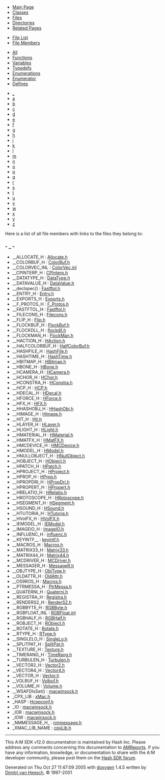 <div class="tabs">

- [Main Page](index.md)
- [Classes](annotated.md)
- <span id="current">[Files](files.md)</span>
- [Directories](dirs.md)
- [Related Pages](pages.md)

</div>

<div class="tabs">

- [File List](files.md)
- <span id="current">[File Members](globals.md)</span>

</div>

<div class="tabs">

- <span id="current">[All](globals.md)</span>
- [Functions](globals_func.md)
- [Variables](globals_vars.md)
- [Typedefs](globals_type.md)
- [Enumerations](globals_enum.md)
- [Enumerator](globals_eval.md)
- [Defines](globals_defs.md)

</div>

<div class="tabs">

- <span id="current">[\_](globals.md#index__)</span>
- [a](globals_0x61.md#index_a)
- [b](globals_0x62.md#index_b)
- [c](globals_0x63.md#index_c)
- [d](globals_0x64.md#index_d)
- [e](globals_0x65.md#index_e)
- [f](globals_0x66.md#index_f)
- [g](globals_0x67.md#index_g)
- [h](globals_0x68.md#index_h)
- [i](globals_0x69.md#index_i)
- [k](globals_0x6b.md#index_k)
- [l](globals_0x6c.md#index_l)
- [m](globals_0x6d.md#index_m)
- [n](globals_0x6e.md#index_n)
- [o](globals_0x6f.md#index_o)
- [p](globals_0x70.md#index_p)
- [q](globals_0x71.md#index_q)
- [r](globals_0x72.md#index_r)
- [s](globals_0x73.md#index_s)
- [t](globals_0x74.md#index_t)
- [u](globals_0x75.md#index_u)
- [v](globals_0x76.md#index_v)
- [w](globals_0x77.md#index_w)
- [x](globals_0x78.md#index_x)
- [y](globals_0x79.md#index_y)
- [z](globals_0x7a.md#index_z)

</div>

Here is a list of all file members with links to the files they belong to:

### <span id="index__" class="anchor">- \_ -</span>

- \_\_ALLOCATE_H : <a href="Allocate_8h.md#2cf59dcb1875526cff6cd24b80ea43aa" class="el">Allocate.h</a>
- \_\_COLORBUF_H : <a href="ColorBuf_8h.md#760ed0c169bbae9fdba9b884170d3748" class="el">ColorBuf.h</a>
- \_\_COLORVEC_INL : <a href="ColorVec_8inl.md#9b9ba72839db5ed52f132b64a5e82b28" class="el">ColorVec.inl</a>
- \_\_CPINTERP_H : <a href="CPInterp_8h.md#03229d6a04af4cd238f81bddedb57adb" class="el">CPInterp.h</a>
- \_\_DATATYPE_H : <a href="DataType_8h.md#d1f562fc7dac263eb29028ab449301a4" class="el">DataType.h</a>
- \_\_DATAVALUE_H : <a href="DataValue_8h.md#17fe0c8d12106c8826c604504bc2bcbf" class="el">DataValue.h</a>
- \_\_declspec() : <a href="Fastftol_8h.md#bb5045461d483df4c174ac9495495ae3" class="el">Fastftol.h</a>
- \_\_ENTRY_H : <a href="Entry_8h.md#1c863887ecc0188c1d099cd2304d9c48" class="el">Entry.h</a>
- \_\_EXPORTS_H : <a href="Exports_8h.md#f202b140a1331f109d212ad25c0ae3fb" class="el">Exports.h</a>
- \_\_F_PROTOS_H : <a href="F__Protos_8h.md#f34e99315c65f79e715718f0ffa4c2d1" class="el">F_Protos.h</a>
- \_\_FASTFTOL_H : <a href="Fastftol_8h.md#49994175a1a0a86b3fe8e0293c44c209" class="el">Fastftol.h</a>
- \_\_FILECONS_H : <a href="Filecons_8h.md#a70afd4577b1ebfc331e21236c9b05ee" class="el">Filecons.h</a>
- \_\_FLIP_H : <a href="Flip_8h.md#4df1e2e6c815ffa45250dfcee14c3b20" class="el">Flip.h</a>
- \_\_FLOCKBUF_H : <a href="FlockBuf_8h.md#f53a12fa8fbf94b8f72409b4c545832c" class="el">FlockBuf.h</a>
- \_\_FLOCKDLL_H : <a href="flockdll_8h.md#8dd26afba1a7a73c10d5d7d4eeaac6de" class="el">flockdll.h</a>
- \_\_FLOCKMAN_H : <a href="FlockMan_8h.md#10df0789d8fd89e30e35017cfb8a7942" class="el">FlockMan.h</a>
- \_\_HACTION_H : <a href="HAction_8h.md#9acb0a7bd603a926649d118f0383d95e" class="el">HAction.h</a>
- \_\_HALFCOLORBUF_H : <a href="HalfColorBuf_8h.md#a3c3a36ca00f82673f9a916cf01f79f7" class="el">HalfColorBuf.h</a>
- \_\_HASHFILE_H : <a href="HashFile_8h.md#d142546a7ec56c2939aef41af92b1df0" class="el">HashFile.h</a>
- \_\_HASHTIME_H : <a href="HashTime_8h.md#1c598d473ca17339ef8b810382a1e9ab" class="el">HashTime.h</a>
- \_\_HBITMAP_H : <a href="HBitmap_8h.md#713ae8be67c77948e5bf53d1f2699154" class="el">HBitmap.h</a>
- \_\_HBONE_H : <a href="HBone_8h.md#6c4ca9c1d0d5ab9e78ea8d37077fb2ef" class="el">HBone.h</a>
- \_\_HCAMERA_H : <a href="HCamera_8h.md#bcd1f6d0c74cc38924c644b3c1c5586d" class="el">HCamera.h</a>
- \_\_HCHOR_H : <a href="HChor_8h.md#1aa0e4cc4e11efc49acc734af8f1903c" class="el">HChor.h</a>
- \_\_HCONSTRA_H : <a href="HConstra_8h.md#341a99a8ce6b86b9b2430f112fadd2d9" class="el">HConstra.h</a>
- \_\_HCP_H : <a href="HCP_8h.md#447366f2ca9c1db3bba7499b16f688e5" class="el">HCP.h</a>
- \_\_HDECAL_H : <a href="HDecal_8h.md#860b4a07761a62c1c86458292c0877a9" class="el">HDecal.h</a>
- \_\_HFORCE_H : <a href="HForce_8h.md#3718143c4b470fa18ac2d6df04a028a9" class="el">HForce.h</a>
- \_\_HFX_H : <a href="HFX_8h.md#edb02691bfc2bb6265ef484ee72dcc76" class="el">HFX.h</a>
- \_\_HHASHOBJ_H : <a href="HHashObj_8h.md#7055cd58556177dbae63e2f1fbf502f8" class="el">HHashObj.h</a>
- \_\_HIMAGE_H : <a href="HImage_8h.md#e4cbfaa39322cba53dfa0d4e744d6706" class="el">HImage.h</a>
- \_\_HIT_H : <a href="Hit_8h.md#68db3b0604788e62e99ef6245cc81aeb" class="el">Hit.h</a>
- \_\_HLAYER_H : <a href="HLayer_8h.md#cb55bf36af0b86c4e49e7b94664ba72c" class="el">HLayer.h</a>
- \_\_HLIGHT_H : <a href="HLight_8h.md#268bfe283ac0de1280fb33d717d4caec" class="el">HLight.h</a>
- \_\_HMATERIAL_H : <a href="HMaterial_8h.md#5a26a8ecad781d892aad716e6cb8dd7e" class="el">HMaterial.h</a>
- \_\_HMATFX_H : <a href="HMatFX_8h.md#06bda8793f99c0757559dad99f298d6a" class="el">HMatFX.h</a>
- \_\_HMCDEVICE_H : <a href="HMCDevice_8h.md#c17b0af6aad769a497ee4fe1d86540ab" class="el">HMCDevice.h</a>
- \_\_HMODEL_H : <a href="HModel_8h.md#69c21558c6c02555654181b7bec83ca8" class="el">HModel.h</a>
- \_\_HNULLOBJECT_H : <a href="HNullObject_8h.md#36fde3e523a5f9bf898a5b06a2078588" class="el">HNullObject.h</a>
- \_\_HOBJECT_H : <a href="HObject_8h.md#734dc48b3dcebe82ac9d8531c84400a7" class="el">HObject.h</a>
- \_\_HPATCH_H : <a href="HPatch_8h.md#437d16ee727cdf33bb3bc2e8be2a5822" class="el">HPatch.h</a>
- \_\_HPROJECT_H : <a href="HProject_8h.md#dac4627c1d27820c349793eb91862919" class="el">HProject.h</a>
- \_\_HPROP_H : <a href="HProp_8h.md#7990ed19e8f451be4be434bd136f5508" class="el">HProp.h</a>
- \_\_HPROPDRI_H : <a href="HPropDri_8h.md#6f39533cbfe9af374a317c1f185327fd" class="el">HPropDri.h</a>
- \_\_HPROPERT_H : <a href="HPropert_8h.md#d938806ab39711f97d944da8f47ecb78" class="el">HPropert.h</a>
- \_\_HRELATIO_H : <a href="HRelatio_8h.md#82aca4d8bdf520b136f21edd84155b91" class="el">HRelatio.h</a>
- \_\_HROTOSCOPE_H : <a href="HRotoscope_8h.md#75981634328eecef4d74a805e8b1c89b" class="el">HRotoscope.h</a>
- \_\_HSEGMENT_H : <a href="HSegment_8h.md#a1f008ed927a3bc653a3d0d0ff192cb0" class="el">HSegment.h</a>
- \_\_HSOUND_H : <a href="HSound_8h.md#24d7e69a053516cbeffeec18a1c422e8" class="el">HSound.h</a>
- \_\_HTUTORIA_H : <a href="HTutoria_8h.md#5dc9188e74a33c26dbfefb8b2c46ebc9" class="el">HTutoria.h</a>
- \_\_HVolFX_H : <a href="HVolFX_8h.md#7da4fdea2ba96e5bdeb47f13736c72b8" class="el">HVolFX.h</a>
- \_\_IEMODEL_H : <a href="IEModel_8h.md#a9642b807852d389ac4d6ce03dd31f13" class="el">IEModel.h</a>
- \_\_IMAGEIO_H : <a href="ImageIO_8h.md#7780a97afc3c6197bcc4d952960c04dc" class="el">ImageIO.h</a>
- \_\_INFLUENC_H : <a href="influenc_8h.md#731fdd11bed504eb5ef05f075106f69d" class="el">influenc.h</a>
- \_\_KEYINTF\_\_ : <a href="keyintf_8h.md#b666223becc6e7d3b160ccd529714334" class="el">keyintf.h</a>
- \_\_MACROS_H : <a href="Macros_8h.md#cfd007269cf70c4227e2e733cd9e8636" class="el">Macros.h</a>
- \_\_MATRIX33_H : <a href="Matrix33_8h.md#68cbd0ecb92c2fab58f7f339ac339cf1" class="el">Matrix33.h</a>
- \_\_MATRIX44_H : <a href="Matrix44_8h.md#79840fbb5e1d9ff4fa893c229ca902f3" class="el">Matrix44.h</a>
- \_\_MCDRIVER_H : <a href="MCDriver_8h.md#5aa3da19fae76ecdfc48c47d248dd8b7" class="el">MCDriver.h</a>
- \_\_MESSAGER_H : <a href="MessageR_8h.md#dc7eaee8bbc089cc6744c7003d5119e0" class="el">MessageR.h</a>
- \_\_OBJTYPE_H : <a href="ObjType_8h.md#11bf90926b0ca5e1b89f7ae9182eb417" class="el">ObjType.h</a>
- \_\_OLDATTR_H : <a href="OldAttr_8h.md#53013a5834ef3b5a648c63bd5646b092" class="el">OldAttr.h</a>
- \_\_OS9ROS_H : <a href="Macros_8h.md#5fc5e255045de6ee86047f56ba211a51" class="el">Macros.h</a>
- \_\_PTRMESSA_H : <a href="PtrMessa_8h.md#150409db34f9a485e644fbdcd7878895" class="el">PtrMessa.h</a>
- \_\_QUATERNI_H : <a href="Quaterni_8h.md#5ded92490cedb87bbeaed9f7dec95a84" class="el">Quaterni.h</a>
- \_\_REGISTRA_H : <a href="Registra_8h.md#010c15800e8aa583955cab31d7d2e49e" class="el">Registra.h</a>
- \_\_RENDERS2_H : <a href="RenderS2_8h.md#b928872797099cd379005dd24f887fae" class="el">RenderS2.h</a>
- \_\_RGBBYTE_H : <a href="RGBByte_8h.md#1ff6f82704f985593c5aa6e76142f424" class="el">RGBByte.h</a>
- \_\_RGBFLOAT_INL : <a href="RGBFloat_8inl.md#10952c811576fc0fded26c82ad13d6b4" class="el">RGBFloat.inl</a>
- \_\_RGBHALF_H : <a href="RGBHalf_8h.md#cd4ef8bf34653aa77bfee1c07e8b990a" class="el">RGBHalf.h</a>
- \_\_ROBJECT_H : <a href="RObject_8h.md#3dfa23e7a89b52bf151c49567a6fc216" class="el">RObject.h</a>
- \_\_ROTATE_H : <a href="Rotate_8h.md#e51e7496beb4bffac9c5fd06949b5257" class="el">Rotate.h</a>
- \_\_RTYPE_H : <a href="RType_8h.md#a4e7ee88cdd99e72adc1c01d6dd504c0" class="el">RType.h</a>
- \_\_SINGLELO_H : <a href="SingleLo_8h.md#1c534b29336e43079ebf27984794a39a" class="el">SingleLo.h</a>
- \_\_SPLITPAT_H : <a href="SplitPat_8h.md#af303cc976d39bc17d6686b4602be197" class="el">SplitPat.h</a>
- \_\_TEXTURE_H : <a href="Texture_8h.md#e3e1f4e413da3b0cc8360e9fd685211b" class="el">Texture.h</a>
- \_\_TIMERANG_H : <a href="TimeRang_8h.md#1992d39972f9772bfa56dcdfa3a3d5ad" class="el">TimeRang.h</a>
- \_\_TURBULEN_H : <a href="Turbulen_8h.md#eb1dd4a82e19b88c4b5d174dfec4ac4f" class="el">Turbulen.h</a>
- \_\_VECTOR2_H : <a href="Vector2_8h.md#8e55dc975a6de67138563bbdde6ccf7c" class="el">Vector2.h</a>
- \_\_VECTOR4_H : <a href="Vector4_8h.md#a822d4ee60f9080157151dec603f51b6" class="el">Vector4.h</a>
- \_\_VECTOR_H : <a href="Vector_8h.md#37c5a5e8893164cbc88fb70a1091dafb" class="el">Vector.h</a>
- \_\_VOLBUF_H : <a href="Volbuf_8h.md#ae899479865470c51c270934b8a653ed" class="el">Volbuf.h</a>
- \_\_VOLUME_H : <a href="Volume_8h.md#8c0dd588555bb11d2c5718e91f1e4cca" class="el">Volume.h</a>
- \_\_WSAFDIsSet() : <a href="macwinsock_8h.md#a712f2d10acd9e146e4b8528098941e2" class="el">macwinsock.h</a>
- \_CPX_LIB : <a href="xMac_8h.md#8b6b863089b8d510e0aed08ecb63ffde" class="el">xMac.h</a>
- \_HASP : <a href="Hcppconf_8h.md#5985a8744ad38e6605db9d9bcacf59f7" class="el">Hcppconf.h</a>
- \_IO : <a href="macwinsock_8h.md#a3281dba0c426d503ce29a429e02b63c" class="el">macwinsock.h</a>
- \_IOR : <a href="macwinsock_8h.md#100fea1d7a14c57851ecf035f47a6cef" class="el">macwinsock.h</a>
- \_IOW : <a href="macwinsock_8h.md#77575278163d69413263c36c1c28573c" class="el">macwinsock.h</a>
- \_NMMESSAGE_H\_ : <a href="nmmessage_8h.md#e90892939c61bf79f8f2894af07d1845" class="el">nmmessage.h</a>
- \_XMAC_LIB_NAME : <a href="cpxLib_8h.md#d3a3237c35eea610b36b31875463c512" class="el">cpxLib.h</a>

------------------------------------------------------------------------

<span class="small">This A:M SDK v12.0 documentation is maintained by Hash Inc. Please address any comments concerning this documentation to [AMReports](http://www.hash.com/reports). If you have any information, knowledge, or documentation to share with the A:M developer community, please post them on the [Hash SDK forum](http://www.hash.com/forums/index.php?showforum=11).</span>

Generated on Thu Oct 27 11:47:09 2005 with [<span class="image placeholder" original-image-src="doxygen.png" original-image-title="" height="45" width="100" align="middle" border="0">doxygen</span>](http://www.doxygen.org/index.html) 1.4.5 written by [Dimitri van Heesch](mailto:dimitri@stack.nl), © 1997-2001

